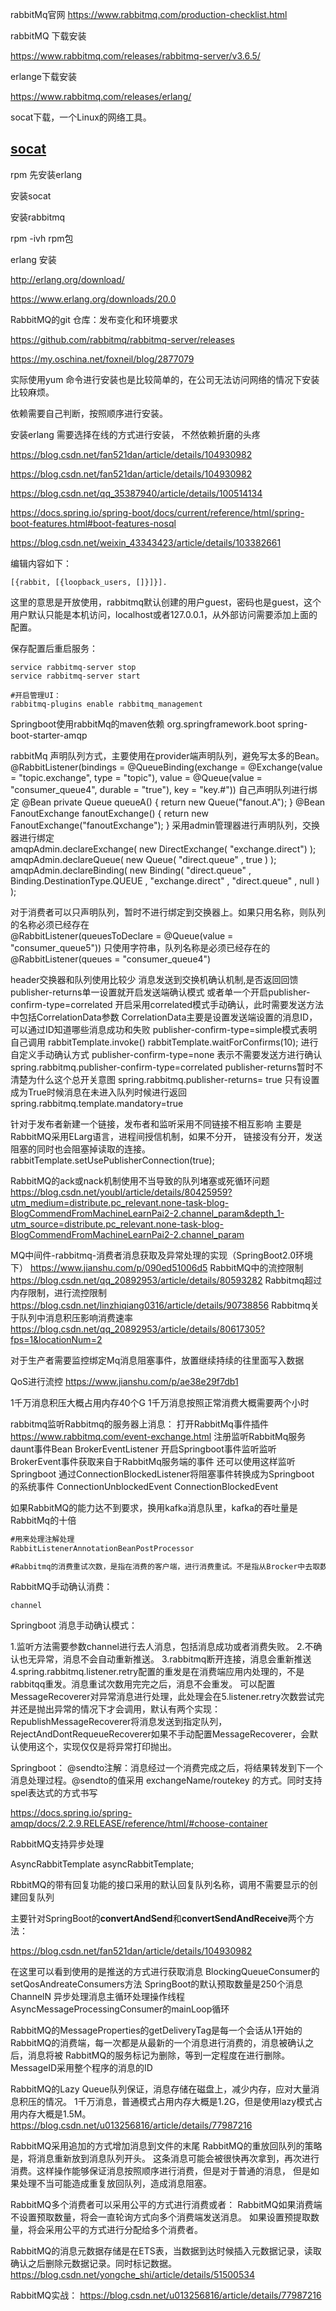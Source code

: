 
rabbitMq官网
https://www.rabbitmq.com/production-checklist.html

rabbitMQ 下载安装

https://www.rabbitmq.com/releases/rabbitmq-server/v3.6.5/

erlange下载安装

https://www.rabbitmq.com/releases/erlang/

socat下载，一个Linux的网络工具。

## [socat](http://repo.iotti.biz/CentOS/7/x86_64/socat-1.7.3.2-5.el7.lux.x86_64.rpm)

rpm   先安装erlang

安装socat

安装rabbitmq

rpm -ivh rpm包



erlang 安装

http://erlang.org/download/

https://www.erlang.org/downloads/20.0

RabbitMQ的git 仓库：发布变化和环境要求

https://github.com/rabbitmq/rabbitmq-server/releases



https://my.oschina.net/foxneil/blog/2877079

实际使用yum 命令进行安装也是比较简单的，在公司无法访问网络的情况下安装比较麻烦。

依赖需要自己判断，按照顺序进行安装。



安装erlang 需要选择在线的方式进行安装， 不然依赖折磨的头疼

https://blog.csdn.net/fan521dan/article/details/104930982

https://blog.csdn.net/fan521dan/article/details/104930982

https://blog.csdn.net/qq_35387940/article/details/100514134

https://docs.spring.io/spring-boot/docs/current/reference/html/spring-boot-features.html#boot-features-nosql

https://blog.csdn.net/weixin_43343423/article/details/103382661





编辑内容如下：

```
[{rabbit, [{loopback_users, []}]}].
```

这里的意思是开放使用，rabbitmq默认创建的用户guest，密码也是guest，这个用户默认只能是本机访问，localhost或者127.0.0.1，从外部访问需要添加上面的配置。

保存配置后重启服务：

```
service rabbitmq-server stop
service rabbitmq-server start
```

```
#开启管理UI：
rabbitmq-plugins enable rabbitmq_management
```

Springboot使用rabbitMq的maven依赖
<dependency>
			<groupId>org.springframework.boot</groupId>
			<artifactId>spring-boot-starter-amqp</artifactId>
		</dependency>

rabbitMq 声明队列方式，主要使用在provider端声明队列，避免写太多的Bean。
@RabbitListener(bindings = @QueueBinding(exchange =
    @Exchange(value = "topic.exchange", type = "topic"),
            value = @Queue(value = "consumer_queue4", durable = "true"), key = "key.#"))
自己声明队列进行绑定
@Bean
    private Queue queueA() {
        return new Queue("fanout.A");
    } 
@Bean
        FanoutExchange fanoutExchange() {
            return new FanoutExchange("fanoutExchange");
        } 
 采用admin管理器进行声明队列，交换器进行绑定                 
 amqpAdmin.declareExchange( new DirectExchange( "exchange.direct") );           
 amqpAdmin.declareQueue( new Queue( "direct.queue" , true ) );
 amqpAdmin.declareBinding( new Binding( "direct.queue" , Binding.DestinationType.QUEUE , "exchange.direct" , "direct.queue" , null ) );

 对于消费者可以只声明队列，暂时不进行绑定到交换器上。如果只用名称，则队列的名称必须已经存在           
 @RabbitListener(queuesToDeclare = @Queue(value = "consumer_queue5"))
 只使用字符串，队列名称是必须已经存在的
  @RabbitListener(queues = "consumer_queue4")


 header交换器和队列使用比较少
 消息发送到交换机确认机制,是否返回回馈
 publisher-returns单一设置就开启发送端确认模式
 或者单一个开启publisher-confirm-type=correlated
开启采用correlated模式手动确认，此时需要发送方法中包括CorrelationData参数
  CorrelationData主要是设置发送端设置的消息ID，可以通过ID知道哪些消息成功和失败
  publisher-confirm-type=simple模式表明自己调用
    rabbitTemplate.invoke()
    rabbitTemplate.waitForConfirms(10);
  进行自定义手动确认方式
  publisher-confirm-type=none 表示不需要发送方进行确认
  spring.rabbitmq.publisher-confirm-type=correlated
  publisher-returns暂时不清楚为什么这个总开关意图
  spring.rabbitmq.publisher-returns= true
  只有设置成为True时候消息在未进入队列时候进行返回
  spring.rabbitmq.template.mandatory=true


 针对于发布者新建一个链接，发布者和监听采用不同链接不相互影响
 主要是RabbitMQ采用ELarg语言，进程间授信机制，如果不分开，
 链接没有分开，发送阻塞的同时也会阻塞掉读取的连接。
 rabbitTemplate.setUsePublisherConnection(true);

RabbitMQ的ack或nack机制使用不当导致的队列堵塞或死循环问题
https://blog.csdn.net/youbl/article/details/80425959?utm_medium=distribute.pc_relevant.none-task-blog-BlogCommendFromMachineLearnPai2-2.channel_param&depth_1-utm_source=distribute.pc_relevant.none-task-blog-BlogCommendFromMachineLearnPai2-2.channel_param

MQ中间件-rabbitmq-消费者消息获取及异常处理的实现（SpringBoot2.0环境下）
https://www.jianshu.com/p/090ed51006d5
RabbitMQ中的流控限制
https://blog.csdn.net/qq_20892953/article/details/80593282
Rabbitmq超过内存限制，进行流控限制
https://blog.csdn.net/linzhiqiang0316/article/details/90738856
Rabbitmq关于队列中消息积压影响消费速率
https://blog.csdn.net/qq_20892953/article/details/80617305?fps=1&locationNum=2

对于生产者需要监控绑定Mq消息阻塞事件，放置继续持续的往里面写入数据

QoS进行流控
https://www.jianshu.com/p/ae38e29f7db1

1千万消息积压大概占用内存40个G
1千万消息按照正常消费大概需要两个小时

rabbitmq监听Rabbitmq的服务器上消息：
打开RabbitMq事件插件
https://www.rabbitmq.com/event-exchange.html
注册监听RabbitMq服务daunt事件Bean
BrokerEventListener
开启Springboot事件监听监听BrokerEvent事件获取来自于RabbitMq服务端的事件
还可以使用这样监听
Springboot 通过ConnectionBlockedListener将阻塞事件转换成为Springboot 的系统事件
ConnectionUnblockedEvent
ConnectionBlockedEvent

如果RabbitMQ的能力达不到要求，换用kafka消息队里，kafka的吞吐量是RabbitMq的十倍





```java
#用来处理注解处理
RabbitListenerAnnotationBeanPostProcessor

#Rabbitmq的消费重试次数，是指在消费的客户端，进行消费重试。不是指从Brocker中去取数据

```



RabbitMQ手动确认消费：

```
channel
```





Springboot 消息手动确认模式：

1.监听方法需要参数channel进行去人消息，包括消息成功或者消费失败。
2.不确认也无异常，消息不会自动重新推送。
3.rabbitmq断开连接，消息会重新推送
4.spring.rabbitmq.listener.retry配置的重发是在消费端应用内处理的，不是rabbitqq重发。消息重试次数用完完之后，消息不会重发。
可以配置MessageRecoverer对异常消息进行处理，此处理会在5.listener.retry次数尝试完并还是抛出异常的情况下才会调用，默认有两个实现：RepublishMessageRecoverer将消息发送到指定队列，RejectAndDontRequeueRecoverer如果不手动配置MessageRecoverer，会默认使用这个，实现仅仅是将异常打印抛出。


Springboot：
@sendto注解：消息经过一个消费完成之后，将结果转发到下一个消息处理过程。@sendto的值采用 exchangeName/routekey 的方式。同时支持spel表达式的方式书写

https://docs.spring.io/spring-amqp/docs/2.2.9.RELEASE/reference/html/#choose-container

RabbitMQ支持异步处理

AsyncRabbitTemplate asyncRabbitTemplate;


RbbitMQ的带有回复功能的接口采用的默认回复队列名称，调用不需要显示的创建回复队列

主要针对SpringBoot的**convertAndSend**和**convertSendAndReceive**两个方法：

https://blog.csdn.net/fan521dan/article/details/104930982

在这里可以看到使用的是推送的方式进行获取消息
BlockingQueueConsumer的setQosAndreateConsumers方法
SpringBoot的默认预取数量是250个消息
ChannelN
异步处理消息主循环处理操作线程
AsyncMessageProcessingConsumer的mainLoop循环

RabbitMQ的MessageProperties的getDeliveryTag是每一个会话从1开始的
RabbitMQ的消费端，每一次都是从最新的一个消息进行消费的，消息被确认之后，消息将被
RabbitMQ的服务标记为删除，等到一定程度在进行删除。
MessageID采用整个程序的消息的ID


RabbitMQ的Lazy Queue队列保证，消息存储在磁盘上，减少内存，应对大量消息积压的情况。
1千万消息，普通模式占用内存大概是1.2G，但是使用lazy模式占用内存大概是1.5M。
https://blog.csdn.net/u013256816/article/details/77987216


RabbitMQ采用追加的方式增加消息到文件的末尾
RabbitMQ的重放回队列的策略是，将消息重新放到消息队列开头。
这条消息可能会被很快再次拿到，再次进行消费。这样操作能够保证消息按照顺序进行消费，但是对于普通的消息，
但是如果处理不当可能造成重复放回队列，造成消息阻塞。

RabbitMQ多个消费者可以采用公平的方式进行消费或者：
RabbitMQ如果消费端不设置预取数量，将会一直轮询方式向多个消费端发送消息。
如果设置预提取数量，将会采用公平的方式进行分配给多个消费者。

RabbitMQ的消息元数据存储是在ETS表，当数据到达时候插入元数据记录，读取确认之后删除元数据记录。同时标记数据。
https://blog.csdn.net/yongche_shi/article/details/51500534

RabbitMQ实战：
https://blog.csdn.net/u013256816/article/details/77987216